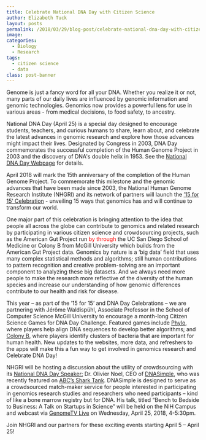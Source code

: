 ```yaml
---
title: Celebrate National DNA Day with Citizen Science
author: Elizabeth Tuck
layout: posts
permalink: /2018/03/29/blog-post/celebrate-national-dna-day-with-citizen-science
image: 
categories:
  - Biology
  - Research
tags:
  - citizen science
  - data
class: post-banner
---
```



Genome is just a fancy word for all your DNA. Whether you realize it or not, many parts of our daily lives are influenced by genomic information and genomic technologies. Genomics now provides a powerful lens for use in various areas - from medical decisions, to food safety, to ancestry.


National DNA Day (April 25) is a special day designed to encourage students, teachers, and curious humans to share, learn about, and celebrate the latest advances in genomic research and explore how those advances might impact their lives. Designated by Congress in 2003, DNA Day commemorates the successful completion of the Human Genome Project in 2003 and the discovery of DNA's double helix in 1953. See the <a href="https://www.genome.gov/dnaday/" target="blank" rel="noopener">National DNA Day Webpage</a> for details. 

April 2018 will mark the 15th anniversary of the completion of the Human Genome Project. To commemorate this milestone and the genomic advances that have been made since 2003, the National Human Genome Research Institute (NHGRI) and its network of partners will launch the <a href="https://www.genome.gov/27570876/15-for-15-celebration/" target="blank" rel="noopener">’15 for 15’ Celebration</a> - unveiling 15 ways that genomics has and will continue to transform our world. 

One major part of this celebration is bringing attention to the idea that people all across the globe can contribute to genomics and related research by participating in various citizen science and crowdsourcing projects, such as the American Gut Project run <span style="color:red;">by through</span> the UC San Diego School of Medicine or Colony B from McGill University which builds from the American Gut Project data. Genomics by nature is a ‘big data’ field that uses many complex statistical methods and algorithms; still human contributions to pattern recognition and creative problem-solving are an important component to analyzing these big datasets. And we always need more people to make the research more reflective of the diversity of the human species and increase our understanding of how genomic differences contribute to our health and risk for disease. 

This year – as part of the ’15 for 15’ and DNA Day Celebrations – we are partnering with Jérôme Waldispühl, Associate Professor in the School of Computer Science McGill University to encourage a month-long Citizen Science Games for DNA Day Challenge. Featured games include <a href="http://phylo.cs.mcgill.ca/#!/EN/Aboutf" target="blank" rel="noopener">Phylo</a>, where players help align DNA sequences to develop better algorithms; and <a href="http://csb.cs.mcgill.ca/colonyb/" target="blank" rel="noopener">Colony B</a>, where players identify clusters of bacteria that are important for human health. New updates to the websites, more data, and refreshers to the apps will make this a fun way to get involved in genomics research and Celebrate DNA Day! 

NHGRI will be hosting a discussion about the utility of crowdsourcing with its <a href="https://www.eventbrite.com/e/bench-to-bedside-to-business-a-discussion-on-startups-in-science-tickets-42058354671" target="blank" rel="noopener">National DNA Day Speaker:</a> Dr. Olivier Noel, CEO of <a href="https://dnasimple.org/about" target="blank" rel="noopener">DNASimple</a>, who was recently featured on <a href=
"http://news.psu.edu/story/494599/2017/11/15/penn-state-college-medicine-mdphd-student-gets-shark-tank-investment" target="blank" rel="noopener">ABC’s Shark Tank</a>. DNASimple is designed to serve as a crowdsourced match-maker service for people interested in participating in genomics research studies and researchers who need participants – kind of like a bone marrow registry but for DNA. His talk, titled “Bench to Bedside to Business: A Talk on Startups in Science” will be held on the NIH Campus and webcast via <a href="https://www.genome.gov/genometvlive/" target="blank" rel="noopener">GenomeTV Live</a> on Wednesday, April 25, 2018, 4-5:30pm.

Join NHGRI and our partners for these exciting events starting April 5 – April 25!  
